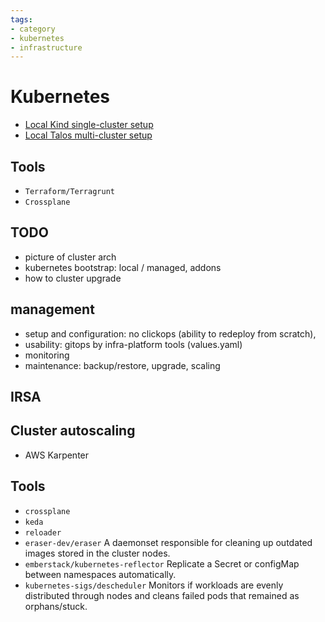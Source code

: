 ```yaml
---
tags:
- category
- kubernetes
- infrastructure
---
```


# Kubernetes

* [Local Kind single-cluster setup](./cluster-local-kind.md)
* [Local Talos multi-cluster setup](./cluster-local-talos.md)

## Tools

* `Terraform/Terragrunt`
* `Crossplane`

## TODO

- picture of cluster arch
- kubernetes bootstrap: local / managed, addons
- how to cluster upgrade

## management

* setup and configuration: no clickops (ability to redeploy from scratch),
* usability: gitops by infra-platform tools (values.yaml)
* monitoring
* maintenance: backup/restore, upgrade, scaling

## IRSA

## Cluster autoscaling

* AWS Karpenter

## Tools

* `crossplane`
* `keda`
* `reloader`
* `eraser-dev/eraser`   A daemonset responsible for cleaning up outdated images stored in the cluster nodes.
* `emberstack/kubernetes-reflector` Replicate a Secret or configMap between namespaces automatically.
* `kubernetes-sigs/descheduler`   Monitors if workloads are evenly distributed through nodes and cleans failed pods that remained as orphans/stuck.
